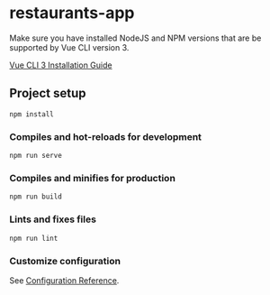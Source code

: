 # restaurants-app

Make sure you have installed NodeJS and NPM versions that are be supported by Vue CLI version 3.

[Vue CLI 3 Installation Guide](https://cli.vuejs.org/guide/installation.html)

## Project setup
```
npm install
```

### Compiles and hot-reloads for development
```
npm run serve
```

### Compiles and minifies for production
```
npm run build
```

### Lints and fixes files
```
npm run lint
```

### Customize configuration
See [Configuration Reference](https://cli.vuejs.org/config/).
